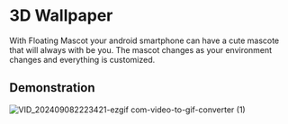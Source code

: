 # 3D Wallpaper

With Floating Mascot your android smartphone can have a cute mascote that will always with be you. The mascot changes as your environment changes and everything is customized.

## Demonstration


![VID_202409082223421-ezgif com-video-to-gif-converter (1)](https://github.com/user-attachments/assets/b4262fde-b41e-4704-84be-b335b9ec5049)
